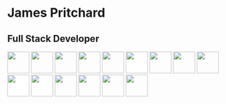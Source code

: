 <h1>James Pritchard</h1>
<h2>Full Stack Developer</h2>
<img width="50px" src="https://cdn.jsdelivr.net/gh/devicons/devicon/icons/html5/html5-original.svg" />
<img width="50px" src="https://cdn.jsdelivr.net/gh/devicons/devicon/icons/css3/css3-original.svg" />
<img width="50px" src="https://cdn.jsdelivr.net/gh/devicons/devicon/icons/javascript/javascript-original.svg" />
<img width="50px" src="https://cdn.jsdelivr.net/gh/devicons/devicon/icons/jquery/jquery-original-wordmark.svg" />
<img width="50px" src="https://cdn.jsdelivr.net/gh/devicons/devicon/icons/nodejs/nodejs-original.svg" />
<img width="50px" style="background:white" src="https://cdn.jsdelivr.net/gh/devicons/devicon/icons/express/express-original.svg" />
<img width="50px" src="https://cdn.jsdelivr.net/gh/devicons/devicon/icons/mongodb/mongodb-original.svg" />
<img width="50px" src="https://cdn.jsdelivr.net/gh/devicons/devicon/icons/graphql/graphql-plain.svg" />
<img width="50px" src="https://cdn.jsdelivr.net/gh/devicons/devicon/icons/react/react-original.svg" />
<img width="50px" style="background:white" src="https://cdn.jsdelivr.net/gh/devicons/devicon/icons/handlebars/handlebars-original.svg" />
<img width="50px" style="background:white" src="https://cdn.jsdelivr.net/gh/devicons/devicon/icons/solidity/solidity-original.svg" />
<img width="50px" src="https://cdn.jsdelivr.net/gh/devicons/devicon/icons/figma/figma-original.svg" />
<img width="50px" src="https://cdn.jsdelivr.net/gh/devicons/devicon/icons/sass/sass-original.svg" />
<img width="50px" src="https://cdn.jsdelivr.net/gh/devicons/devicon/icons/heroku/heroku-plain.svg" />
<img width="50px" src="https://cdn.jsdelivr.net/gh/devicons/devicon/icons/git/git-original.svg" />

